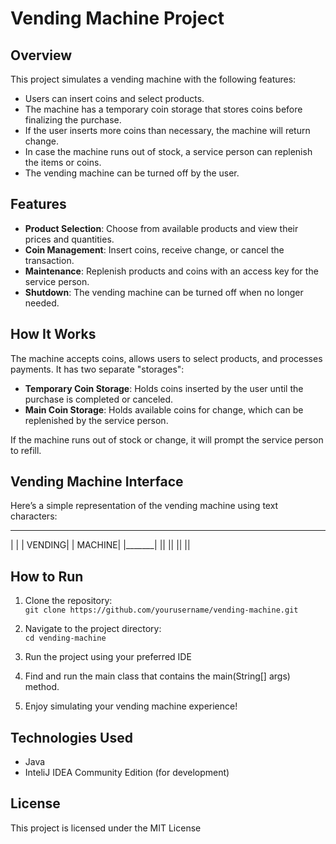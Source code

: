 # Vending Machine Project

## Overview

This project simulates a vending machine with the following features:

- Users can insert coins and select products.
- The machine has a temporary coin storage that stores coins before finalizing the purchase.
- If the user inserts more coins than necessary, the machine will return change.
- In case the machine runs out of stock, a service person can replenish the items or coins.
- The vending machine can be turned off by the user.

## Features

- **Product Selection**: Choose from available products and view their prices and quantities.
- **Coin Management**: Insert coins, receive change, or cancel the transaction.
- **Maintenance**: Replenish products and coins with an access key for the service person.
- **Shutdown**: The vending machine can be turned off when no longer needed.

## How It Works

The machine accepts coins, allows users to select products, and processes payments. It has two separate "storages":

- **Temporary Coin Storage**: Holds coins inserted by the user until the purchase is completed or canceled.
- **Main Coin Storage**: Holds available coins for change, which can be replenished by the service person.

If the machine runs out of stock or change, it will prompt the service person to refill.

## Vending Machine Interface

Here’s a simple representation of the vending machine using text characters:
   _______
  |       |
  |  VENDING|
  |  MACHINE|
  |_______|
   ||  ||
   ||  ||


## How to Run

1. Clone the repository:  
   `git clone https://github.com/yourusername/vending-machine.git`
   
2. Navigate to the project directory:  
   `cd vending-machine`

3. Run the project using your preferred IDE

4. Find and run the main class that contains the main(String[] args) method.

5. Enjoy simulating your vending machine experience!

## Technologies Used

- Java
- InteliJ IDEA Community Edition (for development)

## License

This project is licensed under the MIT License
